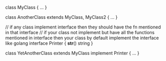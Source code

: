 class MyClass {
    ...
}

class AnotherClass extends MyClass, MyClass2 {
    ...
}

// if any class implement interface then they should have the fn mentioned in that interface
// if your class not implement but have all the functions mentioned in interface then your class by default implement the interface like golang
interface Printer {
    __str__() string
}

class YetAnotherClass extends MyClass implement Printer {
    ...
}

